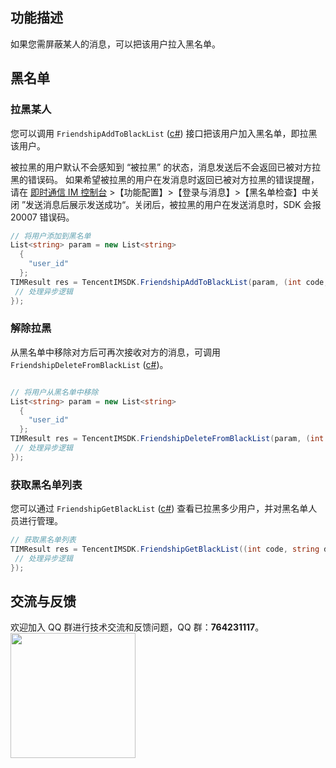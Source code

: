 ## 功能描述
如果您需屏蔽某人的消息，可以把该用户拉入黑名单。

## 黑名单
### 拉黑某人
您可以调用 `FriendshipAddToBlackList` ([c#](https://comm.qq.com/im/doc/unity/api/FriendshipApi/FriendshipAddToBlackList.html)) 接口把该用户加入黑名单，即拉黑该用户。

被拉黑的用户默认不会感知到 “被拉黑” 的状态，消息发送后不会返回已被对方拉黑的错误码。
如果希望被拉黑的用户在发消息时返回已被对方拉黑的错误提醒，请在 [即时通信 IM 控制台](https://console.cloud.tencent.com/im) >【功能配置】>【登录与消息】>【黑名单检查】中关闭 ”发送消息后展示发送成功“。关闭后，被拉黑的用户在发送消息时，SDK 会报 20007 错误码。



```c#
// 将用户添加到黑名单
List<string> param = new List<string>
  {
    "user_id"
  };
TIMResult res = TencentIMSDK.FriendshipAddToBlackList(param, (int code, string desc, List<FriendResult> result, string user_data)=>{
 // 处理异步逻辑
});
```


### 解除拉黑
从黑名单中移除对方后可再次接收对方的消息，可调用 `FriendshipDeleteFromBlackList` ([c#](https://comm.qq.com/im/doc/unity/api/FriendshipApi/FriendshipDeleteFromBlackList.html))。



```c#

// 将用户从黑名单中移除
List<string> param = new List<string>
  {
    "user_id"
  };
TIMResult res = TencentIMSDK.FriendshipDeleteFromBlackList(param, (int code, string desc, List<FriendResult> result, string user_data)=>{
 // 处理异步逻辑
});
```


### 获取黑名单列表
您可以通过 `FriendshipGetBlackList` ([c#](https://comm.qq.com/im/doc/unity/api/FriendshipApi/FriendshipGetBlackList.html)) 查看已拉黑多少用户，并对黑名单人员进行管理。



```c#
// 获取黑名单列表
TIMResult res = TencentIMSDK.FriendshipGetBlackList((int code, string desc, List<FriendProfile> result, string user_data)=>{
 // 处理异步逻辑
});
```


## 交流与反馈

欢迎加入 QQ 群进行技术交流和反馈问题，QQ 群：**764231117**。
<img style="width: 200px; max-width: inherit;" src="https://qcloudimg.tencent-cloud.cn/raw/0a958e8572783faf746ea3233781322c.jpg" />


